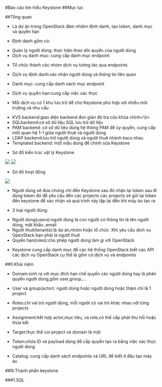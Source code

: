 #Báo cáo tìm hiểu Keystone
##Mục lục

##Tổng quan

- Là dự án trong OpenStack đảm nhiệm định danh, tạo token, danh mục và quyền hạn

- Định danh gồm có:
<ul>
<li>Quản lý người dùng: thực hiện theo dõi quyền của người dùng</li>
<li>Dịch vụ danh mục: cung cấp danh mục endpoint</li>
</ul>

- Tổ chức thành các nhóm dịch vụ tương tác qua endpoints

- Dịch vụ định danh:xác nhận người dùng và thông tin liên quan

- Danh mục: cung cấp danh sách mục endpoint

- Dịch vụ quyền hạn:cung cấp việc xác thực

- Mỗi dịch vụ có 1 khu lưu trữ để cho Keystone phù hợp với nhiều môi trường và nhu cầu
<ul>
<li>KVS backend:giao diện backend đon giản đẻ tra cứu khóa chính<\li>
<li>SQLbackend:cơ sở dữ liệu SQL lưu trữ dữ liệu</li>
<li>PAM backend: cơ sở dữ liệu dùng hệ thông PAM để ủy quyền, cung cấp mốt quan hệ 1-1 giữa người thuê và người dùng</li>
<li>LDAP backend:lưu trữ người dùng và người thuê nhánh kacs nhau</li>
<li> Templated backend: một mẫu  dùng để chỉnh sửa Keystone</li>
</ul>

- Sơ đồ kiến trúc vật lý Keystone
<img src=https://allthingsopendotcom.files.wordpress.com/2014/07/keystone.png>

<img src=http://26a0ff8ca8ba32139f7d-db711c577a50b6bdc946ea71aaca027d.r97.cf1.rackcdn.com/openstack-conceptual-arch-folsom.jpg>

- Sơ đồ hoạt động
<img src=https://www.mirantis.com/wp-content/uploads/2012/05/Keystoneflowchart.jpg>
<ul>
<li>Người dùng sẽ đưa chứng chỉ đến Keystone sau đó nhận lại token sau đí dùng token đó để yêu cầu đến các projects các projects sẽ gửi lại token đến keystone để xác nhận và quá trình này lặp lại đến khi máy ảo tạo ra </li>
</ul>

- 3 loại người dùng:
<ul>
<li>Người dùng(users):người dùng là con người có thông tin là tên người dùng, mật khẩu ,email</li>
<li>Người thuê(tenants):là dự án,nhóm hoặc tổ chức .Khi yêu cầu dịch vụ OpenStack bạn phải là người thuê</li>
<li>Quyền hạn(roles):cho phép người dùng làm gì với OpenStack</li>
</ul>

- Keystone cung cấp danh mục để các hệ thống OpenStack biết các API các dịch vụ OpenStack cụ thể là gồm có:dịch vụ và endpoints

##II.Khái niệm

- Domain:sinh ra với mục đích hạn chế quyền các người dùng hay là phân quyền người dùng,gồm user,group,...

- User và group(actor): người dùng hoặc người dùng hoặc thậm chí là 1 project

- Roles:chỉ vai trò người dùng, mỗi người có vai trò khác nhau với từng projects

- Assignment:kết hợp actor,mục tiêu, và role,có thể cấp phát thu hồi hoặc thừa kết

- Target:thực thể coi project và domain là một

- Token:chứa ID và payload dùng để cấp quyền tạo ra bằng việc xác thực người dùng

- Catalog: cung cấp danh sách endpoints và URL để biết ở đâu tạo máy ảo

##III.Thành phần keystone

###1.SQL

